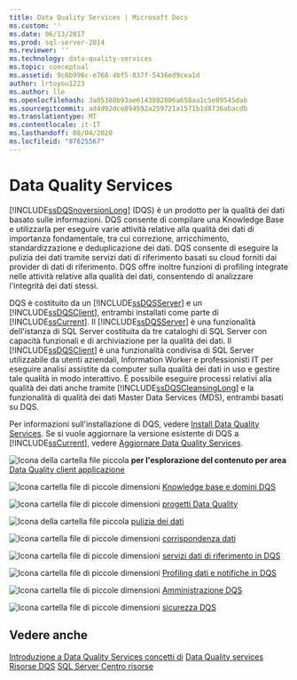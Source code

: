 ```yaml
---
title: Data Quality Services | Microsoft Docs
ms.custom: ''
ms.date: 06/13/2017
ms.prod: sql-server-2014
ms.reviewer: ''
ms.technology: data-quality-services
ms.topic: conceptual
ms.assetid: 9c6b996c-e768-4bf5-837f-5436ed9cea1d
author: lrtoyou1223
ms.author: lle
ms.openlocfilehash: 3a05388b93ae6143802806a658aa1c5e09545dab
ms.sourcegitcommit: ad4d92dce894592a259721a1571b1d8736abacdb
ms.translationtype: MT
ms.contentlocale: it-IT
ms.lasthandoff: 08/04/2020
ms.locfileid: "87625567"
---
```

# <a name="data-quality-services"></a>Data Quality Services
  [!INCLUDE[ssDQSnoversionLong](../includes/ssdqsnoversionlong-md.md)] (DQS) è un prodotto per la qualità dei dati basato sulle informazioni. DQS consente di compilare una Knowledge Base e utilizzarla per eseguire varie attività relative alla qualità dei dati di importanza fondamentale, tra cui correzione, arricchimento, standardizzazione e deduplicazione dei dati. DQS consente di eseguire la pulizia dei dati tramite servizi dati di riferimento basati su cloud forniti dai provider di dati di riferimento. DQS offre inoltre funzioni di profiling integrate nelle attività relative alla qualità dei dati, consentendo di analizzare l'integrità dei dati stessi.

 DQS è costituito da un [!INCLUDE[ssDQSServer](../includes/ssdqsserver-md.md)] e un [!INCLUDE[ssDQSClient](../includes/ssdqsclient-md.md)], entrambi installati come parte di [!INCLUDE[ssCurrent](../includes/sscurrent-md.md)]. Il [!INCLUDE[ssDQSServer](../includes/ssdqsserver-md.md)] è una funzionalità dell'istanza di SQL Server costituita da tre cataloghi di SQL Server con capacità funzionali e di archiviazione per la qualità dei dati. Il [!INCLUDE[ssDQSClient](../includes/ssdqsclient-md.md)] è una funzionalità condivisa di SQL Server utilizzabile da utenti aziendali, Information Worker e professionisti IT per eseguire analisi assistite da computer sulla qualità dei dati in uso e gestire tale qualità in modo interattivo. È possibile eseguire processi relativi alla qualità dei dati anche tramite [!INCLUDE[ssDQSCleansingLong](../includes/ssdqscleansinglong-md.md)] e la funzionalità di qualità dei dati Master Data Services (MDS), entrambi basati su DQS.

 Per informazioni sull'installazione di DQS, vedere [Install Data Quality Services](install-windows/install-data-quality-services.md). Se si vuole aggiornare la versione esistente di DQS a [!INCLUDE[ssCurrent](../includes/sscurrent-md.md)], vedere [Aggiornare Data Quality Services](../database-engine/install-windows/upgrade-data-quality-services.md).

 ![Icona della cartella file piccola](../../2014/integration-services/media/filefolder-small.gif "Icona della cartella file piccola") **per l'esplorazione del contenuto per area** [Data Quality client applicazione](../../2014/data-quality-services/data-quality-client-application.md)

 ![Icona cartella file di piccole dimensioni](../../2014/integration-services/media/filefolder-small.gif "Icona della cartella file piccola") [Knowledge base e domini DQS](../../2014/data-quality-services/dqs-knowledge-bases-and-domains.md)

 ![Icona cartella file di piccole dimensioni](../../2014/integration-services/media/filefolder-small.gif "Icona della cartella file piccola") [progetti Data Quality](../../2014/data-quality-services/data-quality-projects-dqs.md)

 ![Icona della cartella file piccola](../../2014/integration-services/media/filefolder-small.gif "Icona della cartella file piccola") [pulizia dei dati](../../2014/data-quality-services/data-cleansing.md)

 ![Icona cartella file di piccole dimensioni](../../2014/integration-services/media/filefolder-small.gif "Icona della cartella file piccola") [corrispondenza dati](../../2014/data-quality-services/data-matching.md)

 ![Icona cartella file di piccole dimensioni](../../2014/integration-services/media/filefolder-small.gif "Icona della cartella file piccola") [servizi dati di riferimento in DQS](../../2014/data-quality-services/reference-data-services-in-dqs.md)

 ![Icona cartella file di piccole dimensioni](../../2014/integration-services/media/filefolder-small.gif "Icona della cartella file piccola") [Profiling dati e notifiche in DQS](../../2014/data-quality-services/data-profiling-and-notifications-in-dqs.md)

 ![Icona cartella file di piccole dimensioni](../../2014/integration-services/media/filefolder-small.gif "Icona della cartella file piccola") [Amministrazione DQS](../../2014/data-quality-services/dqs-administration.md)

 ![Icona cartella file di piccole dimensioni](../../2014/integration-services/media/filefolder-small.gif "Icona della cartella file piccola") [sicurezza DQS](../../2014/data-quality-services/dqs-security.md)

## <a name="see-also"></a>Vedere anche
 [Introduzione a Data Quality Services concetti di](../../2014/data-quality-services/introduction-to-data-quality-services.md) [Data Quality services](../../2014/data-quality-services/data-quality-services-concepts.md) [Risorse DQS](https://technet.microsoft.com/sqlserver/hh780961) [SQL Server Centro risorse](https://go.microsoft.com/fwlink/?linkID=219676)


